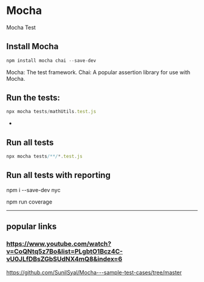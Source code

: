 # Mocha

Mocha Test

## Install Mocha

```js
npm install mocha chai --save-dev
```

Mocha: The test framework.
Chai: A popular assertion library for use with Mocha.

## Run the tests:

```js
npx mocha tests/mathUtils.test.js
```

-

## Run all tests

```js
npx mocha tests/**/*.test.js
```

## Run all tests with reporting

npm i --save-dev nyc

npm run coverage

---

## popular links

### https://www.youtube.com/watch?v=CoQNtq5z7Bo&list=PLgbtO1Bcz4C-vU0JLfDBsZGbSUdNX4mQ8&index=6

https://github.com/SunilSyal/Mocha---sample-test-cases/tree/master
